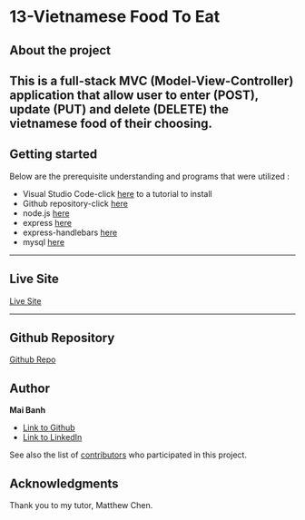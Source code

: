 # 13-Vietnamese Food To Eat

## About the project

This is a full-stack MVC (Model-View-Controller) application that allow user to enter (POST), update (PUT) and delete (DELETE) the vietnamese food of their choosing. 
---

## Getting started
Below are the prerequisite understanding and programs that were utilized :
* Visual Studio Code-click [here](https://code.visualstudio.com/) to a tutorial to install
* Github repository-click [here](https://help.github.com/en/github/)
* node.js [here](https://nodejs.org/en/)
* express [here](https://www.npmjs.com/package/express)
* express-handlebars [here](https://www.npmjs.com/package/express-handlebars)
* mysql [here](https://www.npmjs.com/package/mysql)

---
## Live Site

[Live Site](https://floating-ocean-05525.herokuapp.com/)

---

## Github Repository

[Github Repo](https://github.com/mtbanh/13-Vietnamese-Foods)

## Author

**Mai Banh**
- [Link to Github](https://github.com/mtbanh)
- [Link to LinkedIn](https://www.linkedin.com/in/mai-banh-311ba6164/)

See also the list of [contributors](https://github.com/your/project/contributors) who participated in this project.

## Acknowledgments
Thank you to my tutor, Matthew Chen.